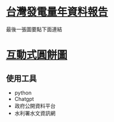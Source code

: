 # [台灣發電量年資料報告](<https://github.com/roy12358/interactive-notebook/blob/main/code_final_working.ipynb>)  
最後一張圖要點下面連結
# [互動式圓餅圖](<https://hub.gesis.mybinder.org/user/roy12358-interactive-notebook-w1x8vlgu/voila/render/index.ipynb?token=i94FtYMeRlaUfLPH99HBFA>)

## 使用工具
- python
- Chatgpt
- 政府公開資料平台
- 水利署水文資訊網
